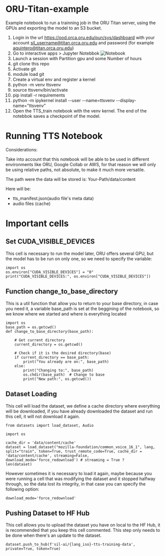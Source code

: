 # ORU-Titan-example
Example notebook to run a trainning job in the ORU Titan server, using the GPUs and exporting the model to an S3 bucket.

1. Login in the url https://ood.orca.oru.edu/pun/sys/dashboard with your account sil_username@titan.orca.oru.edu and password (for example aquintero@titan.orca.oru.edu)
2. Go to interactive apps > Jupyter Notebbok ![Notebook](login.png)
3. Launch a session with Partition gpu and some Number of hours
4. git clone this repo
5. Activate git
6. module load git
7. Create a virtual env and register a kernel
8. python -m venv ttsvenv
9. source ttsvenv/bin/activate
10. pip install -r requirements 
11. python -m ipykernel install --user --name=ttsvenv --display-name="ttsvenv"
12. Open the TTS_train notebook with the venv kernel. The end of the notebbok saves a checkpoint of the model.


# Running TTS Notebook

Considerations:

Take into account that this notebook will be able to be used in different environments like
ORU, Google Collab or AWS, for that reason we will only be using relative paths, not absolute,
to make it much more versatile.

The path were the data will be stored is:
Your-Path/data/content 

Here will be:
- tts_manifest.json(audio file's meta data)
- audio files (cache)


# Important cells

## Set CUDA_VISIBLE_DEVICES
This cell is necessary to run the model later, ORU offers several GPU, but the model
has to be run on only one, so we need to specify the variable:

```
import os
os.environ["CUDA_VISIBLE_DEVICES"] = "0"
print("CUDA_VISIBLE_DEVICES:", os.environ["CUDA_VISIBLE_DEVICES"])
```

## Function change_to_base_directory

This is a util function that allow you to return to your base directory, in case you need it, a variable base_path is set at the beggining of the notebook, so we know where we 
started and where is everything located 

```
import os
base_path = os.getcwd()
def change_to_base_directory(base_path):

    # Get current directory
    current_directory = os.getcwd()

    # Check if it is the desired directory(base)
    if current_directory == base_path:
        print("You already are on:", base_path)
    else:
        print("Changing to:", base_path)
        os.chdir(base_path)  # Change to base
        print("New path:", os.getcwd())

```


## Dataset Loading

This cell will load the dataset, we define a cache directory where everything will be 
downloaded, if you have already downloaded the dataset and run this cell, it will not 
download it again.

```
from datasets import load_dataset, Audio

import os

cache_dir = 'data/content/cache'
dataset = load_dataset("mozilla-foundation/common_voice_16_1", lang, split="train", token=True, trust_remote_code=True, cache_dir = 'data/content/cache', streaming=False, download_mode='force_redownload') # streaming = True ?
len(dataset)
```

However sometimes it is necessary to load it again, maybe because
you were running a cell that was modifying the dataset and it stopped halfway through,
so the data lost its integrity, in that case you can specify the following option:

```
download_mode='force_redownload'
```

## Pushing Dataset to HF Hub

This cell allows you to upload the dataset you have on local to the HF Hub, it is recommended that you keep this cell commented. This step only needs to be done when there's an update to the dataset.
```
dataset.push_to_hub(f'sil-ai/{lang_iso}-tts-training-data', private=True, token=True)
```